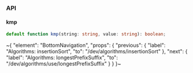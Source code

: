 

### API

#### kmp

```ts
default function kmp(string: string, value: string): boolean;
```


~{
  "element": "BottomNavigation",
  "props": {
    "previous": {
      "label": "Algorithms: insertionSort",
      "to": "/dev/algorithms/insertionSort"
    },
    "next": {
      "label": "Algorithms: longestPrefixSuffix",
      "to": "/dev/algorithms/use/longestPrefixSuffix"
    }
  }
}~

